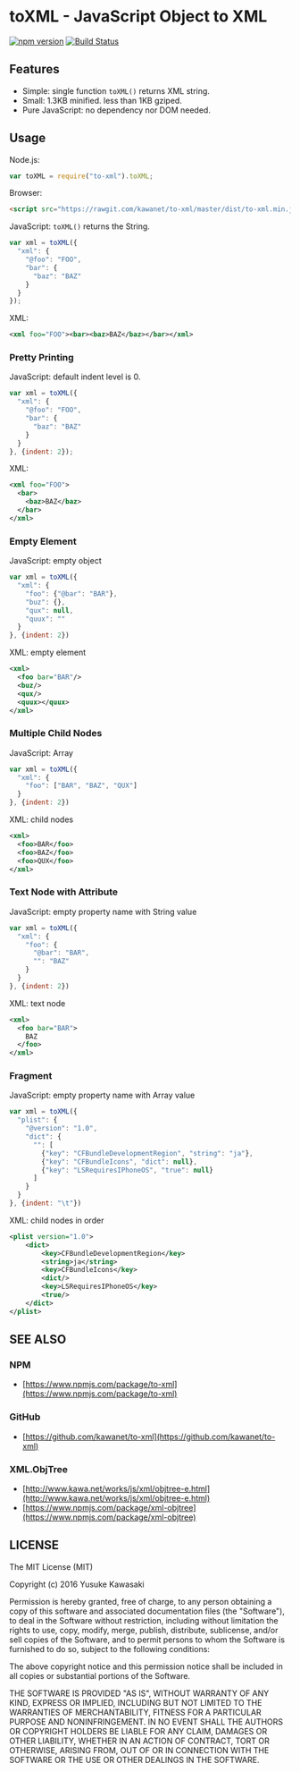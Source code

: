 # toXML - JavaScript Object to XML

[![npm version](https://badge.fury.io/js/to-xml.svg)](http://badge.fury.io/js/to-xml) [![Build Status](https://travis-ci.org/kawanet/to-xml.svg?branch=master)](https://travis-ci.org/kawanet/to-xml)

## Features

- Simple: single function `toXML()` returns XML string.
- Small: 1.3KB minified. less than 1KB gziped.
- Pure JavaScript: no dependency nor DOM needed.

## Usage

Node.js:

```js
var toXML = require("to-xml").toXML;
```

Browser:

```html
<script src="https://rawgit.com/kawanet/to-xml/master/dist/to-xml.min.js"></script>
```

JavaScript: `toXML()` returns the String.

```js
var xml = toXML({
  "xml": {
    "@foo": "FOO",
    "bar": {
      "baz": "BAZ"
    }
  }
});
```

XML:

```xml
<xml foo="FOO"><bar><baz>BAZ</baz></bar></xml>
```

### Pretty Printing

JavaScript: default indent level is 0.

```js
var xml = toXML({
  "xml": {
    "@foo": "FOO",
    "bar": {
      "baz": "BAZ"
    }
  }
}, {indent: 2});
```

XML:

```xml
<xml foo="FOO">
  <bar>
    <baz>BAZ</baz>
  </bar>
</xml>
```

### Empty Element

JavaScript: empty object

```js
var xml = toXML({
  "xml": {
    "foo": {"@bar": "BAR"},
    "buz": {},
    "qux": null,
    "quux": ""
  }
}, {indent: 2})
```

XML: empty element

```xml
<xml>
  <foo bar="BAR"/>
  <buz/>
  <qux/>
  <quux></quux>
</xml>
```

### Multiple Child Nodes

JavaScript: Array 

```js
var xml = toXML({
  "xml": {
    "foo": ["BAR", "BAZ", "QUX"]
  }
}, {indent: 2})
```

XML: child nodes

```xml
<xml>
  <foo>BAR</foo>
  <foo>BAZ</foo>
  <foo>QUX</foo>
</xml>
```

### Text Node with Attribute

JavaScript: empty property name with String value

```js
var xml = toXML({
  "xml": {
    "foo": {
      "@bar": "BAR",
      "": "BAZ"
    }
  }
}, {indent: 2})
```

XML: text node

```xml
<xml>
  <foo bar="BAR">
    BAZ
  </foo>
</xml>
```

### Fragment

JavaScript: empty property name with Array value

```js
var xml = toXML({
  "plist": {
    "@version": "1.0",
    "dict": {
      "": [
        {"key": "CFBundleDevelopmentRegion", "string": "ja"},
        {"key": "CFBundleIcons", "dict": null},
        {"key": "LSRequiresIPhoneOS", "true": null}
      ]
    }
  }
}, {indent: "\t"})
```

XML: child nodes in order

```xml
<plist version="1.0">
	<dict>
		<key>CFBundleDevelopmentRegion</key>
		<string>ja</string>
		<key>CFBundleIcons</key>
		<dict/>
		<key>LSRequiresIPhoneOS</key>
		<true/>
	</dict>
</plist>
```

## SEE ALSO

### NPM

- [https://www.npmjs.com/package/to-xml](https://www.npmjs.com/package/to-xml)

### GitHub

- [https://github.com/kawanet/to-xml](https://github.com/kawanet/to-xml)

### XML.ObjTree

- [http://www.kawa.net/works/js/xml/objtree-e.html](http://www.kawa.net/works/js/xml/objtree-e.html)
- [https://www.npmjs.com/package/xml-objtree](https://www.npmjs.com/package/xml-objtree)

## LICENSE

The MIT License (MIT)

Copyright (c) 2016 Yusuke Kawasaki

Permission is hereby granted, free of charge, to any person obtaining a copy
of this software and associated documentation files (the "Software"), to deal
in the Software without restriction, including without limitation the rights
to use, copy, modify, merge, publish, distribute, sublicense, and/or sell
copies of the Software, and to permit persons to whom the Software is
furnished to do so, subject to the following conditions:

The above copyright notice and this permission notice shall be included in all
copies or substantial portions of the Software.

THE SOFTWARE IS PROVIDED "AS IS", WITHOUT WARRANTY OF ANY KIND, EXPRESS OR
IMPLIED, INCLUDING BUT NOT LIMITED TO THE WARRANTIES OF MERCHANTABILITY,
FITNESS FOR A PARTICULAR PURPOSE AND NONINFRINGEMENT. IN NO EVENT SHALL THE
AUTHORS OR COPYRIGHT HOLDERS BE LIABLE FOR ANY CLAIM, DAMAGES OR OTHER
LIABILITY, WHETHER IN AN ACTION OF CONTRACT, TORT OR OTHERWISE, ARISING FROM,
OUT OF OR IN CONNECTION WITH THE SOFTWARE OR THE USE OR OTHER DEALINGS IN THE
SOFTWARE.
